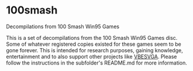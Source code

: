 # 100smash
Decompilations from 100 Smash Win95 Games

This is a set of decompilations from the 100 Smash Win95 Games disc. Some of whatever registered copies existed for these games seem to be gone forever. This is intended for research purposes, gaining knowledge, entertainment and to also support other projects like [VBESVGA](https://github.com/PluMGMK/vbesvga.drv). Please follow the instructions in the subfolder's README.md for more information.
